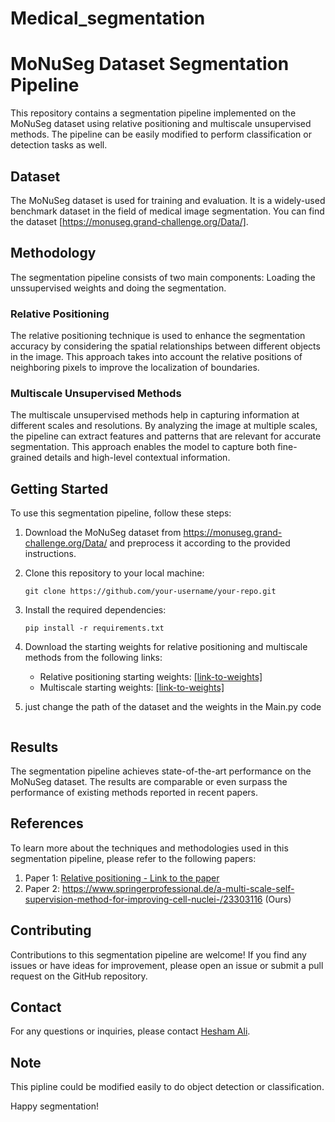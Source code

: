 # Medical_segmentation

# MoNuSeg Dataset Segmentation Pipeline

This repository contains a segmentation pipeline implemented on the MoNuSeg dataset using relative positioning and multiscale unsupervised methods. The pipeline can be easily modified to perform classification or detection tasks as well.

## Dataset

The MoNuSeg dataset is used for training and evaluation. It is a widely-used benchmark dataset in the field of medical image segmentation. You can find the dataset [https://monuseg.grand-challenge.org/Data/].

## Methodology

The segmentation pipeline consists of two main components: Loading the unssupervised weights and doing the segmentation.

### Relative Positioning

The relative positioning technique is used to enhance the segmentation accuracy by considering the spatial relationships between different objects in the image. This approach takes into account the relative positions of neighboring pixels to improve the localization of boundaries.

### Multiscale Unsupervised Methods

The multiscale unsupervised methods help in capturing information at different scales and resolutions. By analyzing the image at multiple scales, the pipeline can extract features and patterns that are relevant for accurate segmentation. This approach enables the model to capture both fine-grained details and high-level contextual information.

## Getting Started

To use this segmentation pipeline, follow these steps:

1. Download the MoNuSeg dataset from https://monuseg.grand-challenge.org/Data/ and preprocess it according to the provided instructions.

2. Clone this repository to your local machine:
   ```
   git clone https://github.com/your-username/your-repo.git
   ```

3. Install the required dependencies:
   ```
   pip install -r requirements.txt
   ```

4. Download the starting weights for relative positioning and multiscale methods from the following links:
   - Relative positioning starting weights: [[link-to-weights]](https://drive.google.com/file/d/1ldnFmniYk0f6uYhWir-UuTWXhXxkavRF/view?usp=sharing)
   - Multiscale starting weights: [[link-to-weights]](https://drive.google.com/file/d/1MCG1AqG9U5S8Bo_wuNmH_6Zp_G9WeLLO/view?usp=sharing)

5. just change the path of the dataset and the weights in the Main.py code
   ```

## Results

The segmentation pipeline achieves state-of-the-art performance on the MoNuSeg dataset. The results are comparable or even surpass the performance of existing methods reported in recent papers.

## References

To learn more about the techniques and methodologies used in this segmentation pipeline, please refer to the following papers:

1. Paper 1: [Relative positioning - Link to the paper](https://arxiv.org/abs/1505.05192)
2. Paper 2: https://www.springerprofessional.de/a-multi-scale-self-supervision-method-for-improving-cell-nuclei-/23303116 (Ours)


## Contributing

Contributions to this segmentation pipeline are welcome! If you find any issues or have ideas for improvement, please open an issue or submit a pull request on the GitHub repository.

## Contact

For any questions or inquiries, please contact [Hesham Ali](mailto:He.ali@nu.edu.eg).

## Note
This pipline could be modified easily to do object detection or classification.

Happy segmentation!
